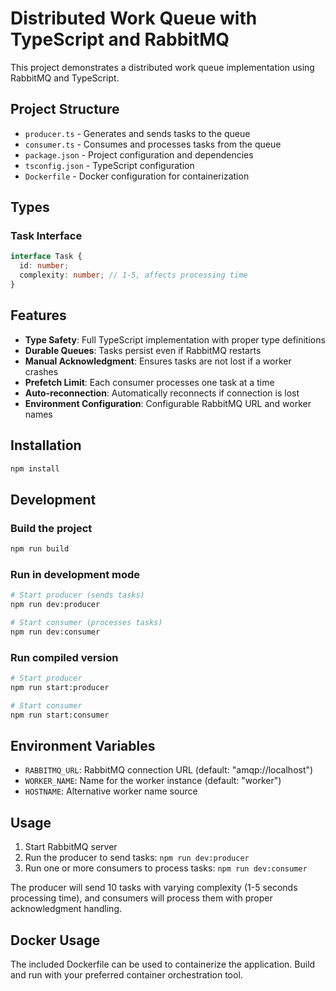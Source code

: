 # Distributed Work Queue with TypeScript and RabbitMQ

This project demonstrates a distributed work queue implementation using RabbitMQ and TypeScript.

## Project Structure

- `producer.ts` - Generates and sends tasks to the queue
- `consumer.ts` - Consumes and processes tasks from the queue
- `package.json` - Project configuration and dependencies
- `tsconfig.json` - TypeScript configuration
- `Dockerfile` - Docker configuration for containerization

## Types

### Task Interface
```typescript
interface Task {
  id: number;
  complexity: number; // 1-5, affects processing time
}
```

## Features

- **Type Safety**: Full TypeScript implementation with proper type definitions
- **Durable Queues**: Tasks persist even if RabbitMQ restarts
- **Manual Acknowledgment**: Ensures tasks are not lost if a worker crashes
- **Prefetch Limit**: Each consumer processes one task at a time
- **Auto-reconnection**: Automatically reconnects if connection is lost
- **Environment Configuration**: Configurable RabbitMQ URL and worker names

## Installation

```bash
npm install
```

## Development

### Build the project
```bash
npm run build
```

### Run in development mode
```bash
# Start producer (sends tasks)
npm run dev:producer

# Start consumer (processes tasks)
npm run dev:consumer
```

### Run compiled version
```bash
# Start producer
npm run start:producer

# Start consumer
npm run start:consumer
```

## Environment Variables

- `RABBITMQ_URL`: RabbitMQ connection URL (default: "amqp://localhost")
- `WORKER_NAME`: Name for the worker instance (default: "worker")
- `HOSTNAME`: Alternative worker name source

## Usage

1. Start RabbitMQ server
2. Run the producer to send tasks: `npm run dev:producer`
3. Run one or more consumers to process tasks: `npm run dev:consumer`

The producer will send 10 tasks with varying complexity (1-5 seconds processing time), and consumers will process them with proper acknowledgment handling.

## Docker Usage

The included Dockerfile can be used to containerize the application. Build and run with your preferred container orchestration tool.